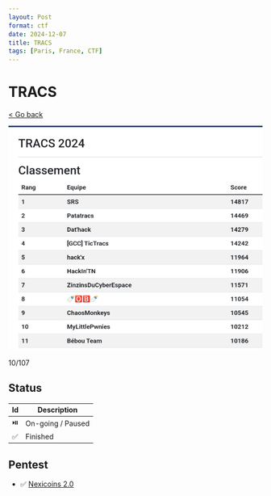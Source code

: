 ```yaml
---
layout: Post
format: ctf
date: 2024-12-07
title: TRACS
tags: [Paris, France, CTF]
---
```

# TRACS

<a class="back-link" href="../../">< Go back</a>

<img src="./assets/leaderboard.jpg" alt="TRACS leaderboard"/>

10/107

## Status

| Id | Description       |
|----|-------------------|
| ⏯️ | On-going / Paused |
| ✅ | Finished          |

## Pentest

- ✅ [Nexicoins 2.0](./Pentest/Nexicoins_2.0/)

